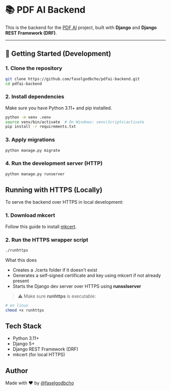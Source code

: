# 📚 PDF AI Backend

This is the backend for the [PDF AI](https://github.com/faselgodbcho/pdfai-backend/) project, built with **Django** and **Django REST Framework (DRF)**.

---

## 🚀 Getting Started (Development)

### 1. Clone the repository

```bash
git clone https://github.com/faselgodbcho/pdfai-backend.git
cd pdfai-backend
```
### 2. Install dependencies

Make sure you have Python 3.11+ and pip installed.

```bash
python -m venv .venv
source venv/bin/activate  # On Windows: venv\Scripts\activate
pip install -r requirements.txt
```
### 3. Apply migrations
```bash
python manage.py migrate
```

### 4. Run the development server (HTTP)
```bash
python manage.py runserver
```
## Running with HTTPS (Locally)

To serve the backend over HTTPS in local development:

### 1. Download mkcert

Follow this guide to install [mkcert](https://github.com/FiloSottile/mkcert).

### 2. Run the HTTPS wrapper script
```bash
./runhttps
```

What this does
- Creates a ./certs folder if it doesn't exist
- Generates a self-signed certificate and key using mkcert if not already present
- Starts the Django dev server over HTTPS using **runsslserver**

> ⚠️ Make sure **runhttps** is executable:
```bash
# on linux
chmod +x runhttps
```

## Tech Stack
- Python 3.11+
- Django 5+
- Django REST Framework (DRF)
- mkcert (for local HTTPS)

## Author
Made with ❤️ by [@faselgodbcho](https://github.com/faselgodbcho/)
